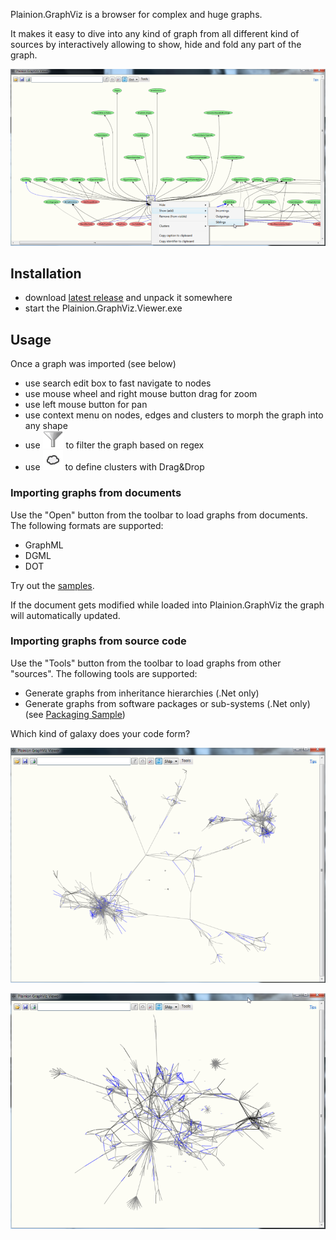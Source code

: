 
Plainion.GraphViz is a browser for complex and huge graphs. 

It makes it easy to dive into any kind of graph from all different kind of sources by interactively 
allowing to show, hide and fold any part of the graph.

![](Screenshots/Overview.png)

## Installation

- download [latest release](https://github.com/plainionist/Plainion.GraphViz/releases) and unpack it somewhere
- start the Plainion.GraphViz.Viewer.exe

## Usage

Once a graph was imported (see below)

- use search edit box to fast navigate to nodes 
- use mouse wheel and right mouse button drag for zoom 
- use left mouse button for pan 
- use context menu on nodes, edges and clusters to morph the graph into any shape 
- use ![](Screenshots/Filter.png) to filter the graph based on regex
- use ![](Screenshots/Clusters.png) to define clusters with Drag&Drop

### Importing graphs from documents

Use the "Open" button from the toolbar to load graphs from documents. 
The following formats are supported:

- GraphML
- DGML
- DOT

Try out the [samples](Viewer.Samples/).

If the document gets modified while loaded into Plainion.GraphViz the graph will automatically updated.

### Importing graphs from source code

Use the "Tools" button from the toolbar to load graphs from other "sources".
The following tools are supported:

- Generate graphs from inheritance hierarchies (.Net only)
- Generate graphs from software packages or sub-systems (.Net only)
  (see [Packaging Sample](Viewer.Samples/Packaging.xaml))

Which kind of galaxy does your code form?

![](Screenshots/Galaxy.1.png)

![](Screenshots/Galaxy.2.png)

